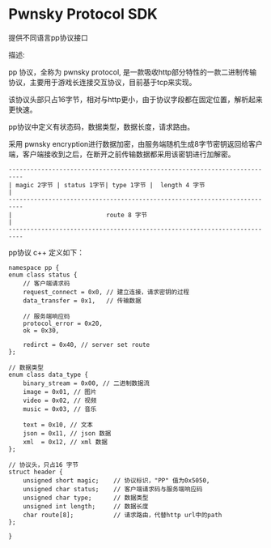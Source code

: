 # Pwnsky Protocol SDK

提供不同语言pp协议接口


描述: 

pp 协议，全称为 pwnsky protocol, 是一款吸收http部分特性的一款二进制传输协议，主要用于游戏长连接交互协议，目前基于tcp来实现。

该协议头部只占16字节，相对与http更小，由于协议字段都在固定位置，解析起来更快速。

pp协议中定义有状态码，数据类型，数据长度，请求路由。

采用 pwnsky encryption进行数据加密，由服务端随机生成8字节密钥返回给客户端，客户端接收到之后，在断开之前传输数据都采用该密钥进行加解密。

```
--------------------------------------------------------------------------
| magic 2字节 | status 1字节| type 1字节 |  length 4 字节                  |
--------------------------------------------------------------------------
|                          route 8 字节                                  |
--------------------------------------------------------------------------
```



pp协议 c++ 定义如下：

```
namespace pp {
enum class status {
    // 客户端请求码
    request_connect = 0x0, // 建立连接，请求密钥的过程
    data_transfer = 0x1,   // 传输数据

    // 服务端响应码
    protocol_error = 0x20,
    ok = 0x30,

    redirct = 0x40, // server set route
};

// 数据类型
enum class data_type {
    binary_stream = 0x00, // 二进制数据流
    image = 0x01, // 图片
    video = 0x02, // 视频
    music = 0x03, // 音乐

    text = 0x10, // 文本
    json = 0x11, // json 数据
    xml  = 0x12, // xml 数据
};

// 协议头，只占16 字节
struct header {
    unsigned short magic;    // 协议标识，"PP" 值为0x5050,
    unsigned char status;    // 客户端请求码与服务端响应码
    unsigned char type;      // 数据类型
    unsigned int length;     // 数据长度
    char route[8];           // 请求路由，代替http url中的path
};

}

```
